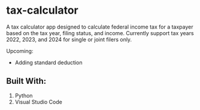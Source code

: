 # tax-calculator

A tax calculator app designed to calculate federal income tax for a taxpayer based on the tax year, filing status, and income. 
Currently support tax years 2022, 2023, and 2024 for single or joint filers only.

Upcoming:
- Adding standard deduction

## Built With:
1. Python
4. Visual Studio Code
